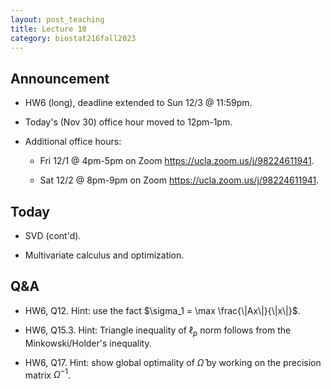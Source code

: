 ```yaml
---
layout: post_teaching
title: Lecture 18
category: biostat216fall2023
---
```


## Announcement

- HW6 (long), deadline extended to Sun 12/3 @ 11:59pm.

- Today's (Nov 30) office hour moved to 12pm-1pm.

- Additional office hours:
    
    - Fri 12/1 @ 4pm-5pm on Zoom <https://ucla.zoom.us/j/98224611941>.
    
    - Sat 12/2 @ 8pm-9pm on Zoom <https://ucla.zoom.us/j/98224611941>.

## Today

- SVD (cont'd).

- Multivariate calculus and optimization.

## Q&A

- HW6, Q12. Hint: use the fact $\sigma_1 = \max \frac{\|Ax\|}{\|x\|}$.

- HW6, Q15.3. Hint: Triangle inequality of $\ell_p$ norm follows from the Minkowski/Holder's inequality. 

- HW6, Q17. Hint: show global optimality of $\hat{\Omega}$ by working on the precision matrix $\Omega^{-1}$.
